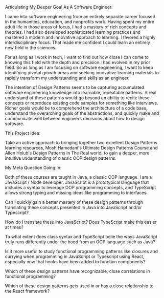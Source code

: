 Articulating My Deeper Goal As A Software Engineer:

I came into software engineering from an entirely separate career focused in the humanities, education, and nonprofits work. Having spent my entire adult life in those areas of focus, I had a mastery of rich concepts and theories. I had also developed sophisticated learning practices and mastered a modern and innovative approach to learning. I favored a highly interdisciplinary focus. That made me confident I could learn an entirely new field in the sciences.

For as long as I work in tech, I want to find out how close I can come to knowing this field with the depth and precision I had evolved in my prior field. So as long as I am focusing on software engineering, I want to keep identifying pivotal growth areas and seeking innovative learning materials to rapidly transform my understanding and skills as an engineer.

The intention of Design Patterns seems to be capturing accumulated software engineering knowledge into learnable, repeatable patterns. A real understand of these patterns would go beyond an ability to recite these concepts or reproduce existing code samples for something like interviews. Richer goals would be to comprehend the architecture of a code base, understand the overarching goals of the abstractions, and quickly make and communicate well between engineers decisions about how to design software.

This Project Idea:

Take an active approach to bringing together two excellent Design Patterns learning resources, Mosh Hamedani's Ultimate Design Patterns Course and Allen Holub's Design Patterns In The Real world, to gain a deeper, more intuitive understanding of classic OOP design patterns.

My Meta Question Going In:

Both of these courses are taught in Java, a classic OOP language. I am a JavaScript / Node developer. JavaScript is a prototypical language that includes a syntax to leverage OOP programming concepts, and TypeScript allows strong typing and missing ideas like programming to interfaces.

Can I quickly gain a better mastery of these design patterns through translating these concepts presented in Java into JavaScript and/or Typescript?

How do I translate these into JavaScript? Does TypeScript make this easier at times?

To what extent does class syntax and TypeScript belie the ways JavaScript truly runs differently under the hood from an OOP language such as Java?

Is it more useful to study functional programming patterns like closures and currying when programming in JavaScript or Typescript using React, especially now that hooks have been added to function components?

Which of these design patterns have recognizable, close correlations in functional programming?

Which of these design patterns gets used in or has a close relationship to the React framework?
